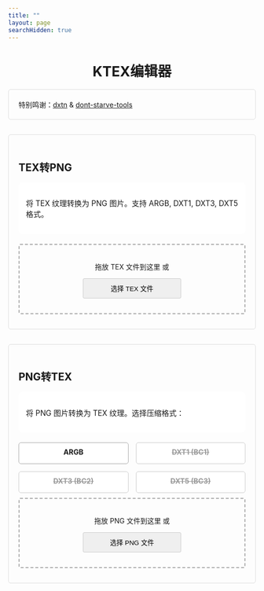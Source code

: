 ```yaml
---
title: ""
layout: page
searchHidden: true
---
```


<style>
  
  h1 {
  text-align: center;
  }
  
    .section {
        margin-bottom: 30px;
        padding: 20px;
        border: 1px solid #ddd;
        border-radius: 5px;
    }
  
  .tool-info {
  background: white;
  padding: 15px;
  border-radius: 8px;
  margin-bottom: 20px;
  font-size: 0.95rem;
  border: 1px solid var(--border-color);
  }
  
  .tool-info ul {
  padding-left: 20px;
  margin: 10px 0;
  }
  
  .tool-info li {
  margin-bottom: 8px;
  }
  
  .drop-zone {
  border: 2px dashed #aaa;
  padding: 20px;
  text-align: center;
  margin: 10px 0;
  cursor: pointer;
  border-radius: 3px;
  }
  .drop-zone.drag-over {
  border-color: #666;
  }
  
  
  .section button {
  border: 1px solid #ccc;
  border-radius: 5px;
  padding: 10px;
  margin: 10px auto;
  border-radius: 3px;
  cursor: pointer;
  display: block;
  width: 200px; /* 固定宽度，根据需求调整数值 */
  }
  .section button:hover {
  transform: translateY(-1px);
  box-shadow: 0 2px 8px #666;
  }
  
  .file-info {
  padding: 15px;
  background: white;
  border-radius: 8px;
  margin: 15px 0;
  font-size: 0.9rem;
  border: 1px solid var(--border-color);
  }

  select, .format-selector {
  width: 100%;
  padding: 12px;
  border: 2px solid var(--border-color);
  border-radius: 4px;
  margin: 15px 0;
  font-size: 1rem;
  background: white;
  }
  
  #dxtFormatSelect {
  display: flex;
  flex-wrap: wrap;
  gap: 15px;
  margin: 0 0 10px 0;
  }
  
  .option-card {
  border: 2px solid var(--border-color);
  border-radius: 8px;
  padding: 10px;
  margin-bottom: 0;
  cursor: pointer;
  transition: all 0.3s ease;
  flex: 1;
  min-width: calc(50% - 15px);
  box-sizing: border-box;
  background: white;
  text-align: center;
  }
  
  .option-card:hover {
  transform: translateY(-1px);
  box-shadow: 0 2px 8px #666;
  }
  
  .option-card.selected {
  border: 1px solid #aaa;
  border-radius: 5px;
  }
  
  .option-card h4 {
  margin: 0 0 5px 0;
  color: var(--dark-gray);
  font-size: 0.9rem;
  }
  
  .option-card p {
  margin: 0;
  font-size: 0.8rem;
  }
  
  
  
  .option-card-disabled {
  border: 1px solid #ccc;
  border-radius: 5px;
  padding: 10px;
  margin-bottom: 0;
  cursor: pointer;
  transition: all 0.3s ease;
  flex: 1;
  min-width: calc(50% - 15px);
  box-sizing: border-box;
  background: white;
  text-align: center;
  }
  .option-card-disabled h4 {
  margin: 0 0 5px 0;
  color: var(--dark-gray);
  font-size: 0.9rem;
  color: #999;
  }


  .progress-container {
  margin: 20px 0;
  display: none;
  }
  
  .progress-bar {
  height: 20px;
  border-radius: 4px;
  overflow: hidden;
  margin-bottom: 10px;
  }
  
  .progress-fill {
  height: 100%;
  background: var(--primary-color);
  width: 0%;
  transition: width 0.5s ease;
  border-radius: 4px;
  }
  
  .thumbnail {
  width: 100%;
  height: 200px;
  border-radius: 6px;
  margin: 15px 0;
  display: flex;
  align-items: center;
  justify-content: center;
  overflow: hidden;
  display: none;
  border: 1px solid var(--border-color);
  }
  
  .thumbnail img {
  max-width: 100%;
  max-height: 100%;
  object-fit: contain;
  }
  
  .hidden {
  display: none;
  }
  
  .error-message {
  color: var(--danger-color);
  background: rgba(231, 76, 60, 0.1);
  padding: 10px;
  border-radius: 4px;
  margin: 10px 0;
  display: none;
  border: 1px solid rgba(231, 76, 60, 0.2);
  }
  
  #downloadAllBtn, #downloadKlfaBtn {
  display: block;
  margin: 10px auto;
  width: 80%;
  max-width: 300px;
  }
</style>



<h1>KTEX编辑器</h1>

<div class="section">
特别鸣谢：<a href="https://github.com/LordVonAdel/dxtn" target="_blank">dxtn</a>
& <a href="https://github.com/handsomematt/dont-starve-tools" target="_blank">dont-starve-tools</a>
</div>

<!-- TEX转PNG部分 -->
<div class="section">
  <h2><i class="fas fa-file-export"></i> TEX转PNG</h2>
  <div class="tool-info">
  <p>将 TEX 纹理转换为 PNG 图片。支持 ARGB, DXT1, DXT3, DXT5 格式。</p>
  <!-- <ul> -->
  <!-- <li>DXT1 (无Alpha通道压缩)</li> -->
  <!-- <li>DXT3 (带Alpha通道压缩)</li> -->
  <!-- <li>DXT5 (高质量Alpha通道压缩)</li> -->
  <!-- <li>ARGB (未压缩32位格式)</li> -->
  <!-- </ul> -->
  </div>
  
  <div id="texDropZone" class="drop-zone">
  <!-- <i class="fas fa-file-import"></i> -->
  <p>拖放 TEX 文件到这里 或</p>
  <button id="texBrowseBtn">选择 TEX 文件</button>
  <input type="file" id="texFileInput" accept=".tex" style="display: none;">
  </div>
  
  <div class="thumbnail" id="texThumbnail">
  <!-- 预览图将在这里显示 -->
  </div>
  
  <div class="file-info" id="texInfo" style="display: none;">
  <p><strong>文件信息：</strong> <span id="texFileName"></span></p>
  <p><strong>格式：</strong> <span id="texFormat"></span></p>
  <p><strong>尺寸：</strong> <span id="texDimensions"></span></p>
  <p><strong>大小：</strong> <span id="texSize"></span></p>
  <button id="downloadPngBtn" class="btn-success" disabled>
  <i class="fas fa-download"></i> 下载PNG
  </button>
  </div>
  
  <div class="error-message" id="texError"></div>
  
  <div class="btn-group" style="display: none;">
  <button id="convertTexBtn" class="btn-primary" disabled >
  <i class="fas fa-sync-alt"></i> 转换为PNG
  </button>
  </div>
</div>

<!-- PNG转TEX部分 -->
<div class="section">
  <h2><i class="fas fa-file-import"></i> PNG转TEX</h2>
  <div class="tool-info">
  <p>将 PNG 图片转换为 TEX 纹理。选择压缩格式：</p>
  </div>
  
  <div id="dxtFormatSelect">
  <div class="option-card selected" data-format="argb">
  <h4>ARGB</h4>
  <!-- <p>最高质量 - 无压缩</p> -->
  </div>
  <div class="option-card-disabled" data-format="dxt1">
  <!-- <h4>DXT1 (BC1)</h4> -->
  <h4><s>DXT1 (BC1)</s></h4>

  <!-- <p>4:1压缩 - 适合大多数无透明纹理</p> -->
  </div>
  <div class="option-card-disabled" data-format="dxt3">
  <!-- <h4>DXT3 (BC2)</h4> -->
  <h4><s>DXT3 (BC2)</s></h4>
  <!-- <p>4:1压缩 - 带独立Alpha通道</p> -->
  </div>
  <div class="option-card-disabled" data-format="dxt5">
  <!-- <h4>DXT5 (BC3)</h4> -->
  <h4><s>DXT5 (BC3)</s></h4>
  <!-- <p>4:1压缩 - 高质量透明通道</p> -->
  </div>
  </div>
  
  <div id="pngDropZone" class="drop-zone">
  <!-- <i class="fas fa-file-import"></i> -->
  <p>拖放 PNG 文件到这里 或</p>
  <button id="texBrowseBtn">选择 PNG 文件</button>
  <!-- <p class="small">支持PNG格式图像文件</p> -->
  <input type="file" id="pngFileInput" accept=".png" style="display: none;">
  </div>
  
  
  <div class="thumbnail" id="pngThumbnail">
  <!-- 预览图将在这里显示 -->
  </div>
  
  <div class="file-info" id="pngInfo" style="display: none;">
  <p><strong>文件信息：</strong> <span id="pngFileName"></span></p>
  <p><strong>尺寸：</strong> <span id="pngDimensions"></span></p>
  <p><strong>大小：</strong> <span id="pngSize"></span></p>
  <button id="downloadTexBtn" class="btn-success" disabled>
  <i class="fas fa-download"></i> 下载TEX
  </button>
  </div>
  
  <div class="error-message" id="pngError"></div>
  
  <div class="btn-group" style="display: none;">
  <button id="convertPngBtn" class="btn-primary" disabled >
  <i class="fas fa-cogs"></i> 转换为TEX
  </button>
  </div>
</div>

<div class="progress-container" id="progressContainer">
  <div class="progress-bar">
  <div class="progress-fill" id="progressFill"></div>
  </div>
  <p id="progressText">处理中，请稍候...</p>
</div>

<!-- <div class="section"> -->
  <!-- <p><strong>免责声明：</strong> 本工具仅供学习使用，请勿用于任何非法用途。使用本工具即表示您了解并同意承担所有责任。</p> -->
<!-- </div> -->





<!-- 外部ktex.js文件 -->
<script src="/js/ktex.encrypt.js"></script>

<script>
  // 网页交互功能
  document.addEventListener('DOMContentLoaded', function() {
  // 文件选择器元素
  const texFileInput = document.getElementById('texFileInput');
  const pngFileInput = document.getElementById('pngFileInput');
  
  // 拖放区元素
  const texDropZone = document.getElementById('texDropZone');
  const pngDropZone = document.getElementById('pngDropZone');
  
  // 转换按钮元素
  const convertTexBtn = document.getElementById('convertTexBtn');
  const convertPngBtn = document.getElementById('convertPngBtn');
  
  // 下载按钮元素
  const downloadPngBtn = document.getElementById('downloadPngBtn');
  const downloadTexBtn = document.getElementById('downloadTexBtn');
  
  // 进度条元素
  const progressContainer = document.getElementById('progressContainer');
  const progressFill = document.getElementById('progressFill');
  const progressText = document.getElementById('progressText');
  
  // 文件信息元素
  const texInfo = document.getElementById('texInfo');
  const pngInfo = document.getElementById('pngInfo');
  
  // 缩略图元素
  const texThumbnail = document.getElementById('texThumbnail');
  const pngThumbnail = document.getElementById('pngThumbnail');
  
  // 错误信息元素
  const texError = document.getElementById('texError');
  const pngError = document.getElementById('pngError');
  
  // 存储当前处理的文件
  let currentTexFile = null;
  let currentPngFile = null;
  let currentDxtFormat = 'argb';
  let convertedPngData = null;
  let convertedTexData = null;
  
  // 设置当前DXT格式
  document.querySelectorAll('.option-card').forEach(card => {
  card.addEventListener('click', function() {
  document.querySelectorAll('.option-card').forEach(c => 
  c.classList.remove('selected'));
  
  this.classList.add('selected');
  currentDxtFormat = this.dataset.format;
  });
  });
  
  

  
  // 为拖放区添加事件监听器
  setupDropZone(texDropZone, texFileInput, handleTexFile);
  setupDropZone(pngDropZone, pngFileInput, handlePngFile);
  
  // 设置拖放区功能
  function setupDropZone(dropZone, fileInput, handler) {
  dropZone.addEventListener('click', () => fileInput.click());
  
  ['dragenter', 'dragover', 'dragleave', 'drop'].forEach(eventName => {
  dropZone.addEventListener(eventName, preventDefaults, false);
  });
  
  function preventDefaults(e) {
  e.preventDefault();
  e.stopPropagation();
  }
  
  ['dragenter', 'dragover'].forEach(eventName => {
  dropZone.addEventListener(eventName, highlight, false);
  });
  
  ['dragleave', 'drop'].forEach(eventName => {
  dropZone.addEventListener(eventName, unhighlight, false);
  });
  
  function highlight() {
  dropZone.classList.add('drag-over');
  }
  
  function unhighlight() {
  dropZone.classList.remove('drag-over');
  }
  
  dropZone.addEventListener('drop', handleDrop, false);
  
  fileInput.addEventListener('change', handleInput, false);
  
  function handleDrop(e) {
  const dt = e.dataTransfer;
  const files = dt.files;
  if (files.length) {
  handler(files[0]);
  }
  }
  
  function handleInput(e) {
  if (this.files.length) {
  handler(this.files[0]);
  }
  }
  }
  
  // 处理TEX文件
  function handleTexFile(file) {
  if (!file.name.toLowerCase().endsWith('.tex')) {
  showError(texError, '请上传有效的TEX文件');
  return;
  }
  
  hideError(texError);
  currentTexFile = file;
  
  // 显示文件信息
  document.getElementById('texFileName').textContent = file.name;
  document.getElementById('texDimensions').textContent = "未知";
  document.getElementById('texFormat').textContent = "未知";
  document.getElementById('texSize').textContent = formatFileSize(file.size);
  texInfo.style.display = 'block';
  
  // 启用转换按钮
  convertTexBtn.disabled = false;
  downloadPngBtn.disabled = true;
  
  // 清除之前的转换结果
  convertedPngData = null;
  texThumbnail.innerHTML = '';
  texThumbnail.style.display = 'none';
  
  convertTexFn();
  }
  
  // 处理PNG文件
  function handlePngFile(file) {
  if (!file.name.toLowerCase().endsWith('.png')) {
  showError(pngError, '请上传有效的PNG文件');
  return;
  }
  
  hideError(pngError);
  currentPngFile = file;
  
  // 显示文件信息
  document.getElementById('pngFileName').textContent = file.name;
  document.getElementById('pngSize').textContent = formatFileSize(file.size);
  pngInfo.style.display = 'block';
  downloadTexBtn.disabled = true;
  
  // 清除之前的转换结果
  convertedTexData = null;
  
  // 显示预览图片
  const reader = new FileReader();
  reader.onload = function(e) {
  const img = new Image();
  img.onload = function() {
  document.getElementById('pngDimensions').textContent = `${img.width}×${img.height}像素`;
  pngThumbnail.innerHTML = `<img src="${e.target.result}" alt="预览">`;
  pngThumbnail.style.display = 'flex';
  convertPngBtn.disabled = false;
  };
  img.src = e.target.result;
  };
  reader.readAsDataURL(file);
  
  convertPngFn();
  }
  
  // 转换TEX为PNG
  convertTexBtn.addEventListener('click', convertTexFn);
  
  function convertTexFn() {
  if (!currentTexFile) return;
  
  showProgress(true);
  simulateProgress();
  
  const reader = new FileReader();
  reader.onload = function(e) {
  try {
  const texData = new Uint8Array(e.target.result);
  const texFile = TEXFile.fromArrayBuffer(texData.buffer);
  
  // 获取格式和尺寸
  const format = texFile.getPixelFormat();
  const width = texFile.mipmaps[0].width;
  const height = texFile.mipmaps[0].height;
  
  // 更新文件信息
  document.getElementById('texDimensions').textContent = `${width}×${height}像素`;
  document.getElementById('texFormat').textContent = format.toUpperCase();
  
  
  // 创建compression对象
  let compression;
  switch(format) {
  case 'dxt1':
  compression = {
  blockSize: DXT1BlockSize,
  blockDecompressMethod: decompressBlockDXT1
  };
  break;
  case 'dxt3':
  compression = {
  blockSize: DXT3BlockSize,
  blockDecompressMethod: decompressBlockDXT3
  };
  break;
  case 'dxt5':
  compression = {
  blockSize: DXT5BlockSize,
  blockDecompressMethod: decompressBlockDXT5
  };
  break;
  case 'argb':
  // 对于ARGB格式，不需要压缩
  compression = null;
  break;
  default:
  throw new Error("不支持的DXT格式");
  }
  
  
  let rgbaData;
  
  // 处理不同的格式
  if (format === 'argb') {
  // ARGB格式直接使用原始数据
  rgbaData = texFile.mipmaps[0].data;
  } else {
  // DXT格式需要解压缩
  rgbaData = decompress(width, height, texFile.mipmaps[0].data, compression);
  }
  
  
  // 修复：翻转图像数据（解决上下颠倒问题）
  const flippedData = new Uint8ClampedArray(rgbaData.length);
  for (let y = 0; y < height; y++) {
  for (let x = 0; x < width; x++) {
  const srcIndex = (y * width + x) * 4;
  const destIndex = ((height - 1 - y) * width + x) * 4;
  flippedData[destIndex] = rgbaData[srcIndex];   // R
  flippedData[destIndex + 1] = rgbaData[srcIndex + 1]; // G
  flippedData[destIndex + 2] = rgbaData[srcIndex + 2]; // B
  flippedData[destIndex + 3] = rgbaData[srcIndex + 3]; // A
  }
  }
  
  // 创建Canvas并绘制图像
  const canvas = document.createElement('canvas');
  canvas.width = width;
  canvas.height = height;
  const ctx = canvas.getContext('2d');
  const imageData = ctx.createImageData(width, height);
  imageData.data.set(flippedData)
  ctx.putImageData(imageData, 0, 0);
  
  // 转换为PNG数据URL
  convertedPngData = canvas.toDataURL('image/png');
  
  // 显示转换后的图像
  texThumbnail.innerHTML = `<img src="${convertedPngData}" alt="转换后的PNG">`;
  texThumbnail.style.display = 'flex';
  
  // 启用下载按钮
  convertTexBtn.disabled = true;
  downloadPngBtn.disabled = false;
  showProgress(false);
  } catch (error) {
  showError(texError, `转换失败: ${error.message}`);
  showProgress(false);
  }
  };
  reader.readAsArrayBuffer(currentTexFile);
  };
  
  // 转换PNG为TEX
  convertPngBtn.addEventListener('click', convertPngFn);
  
  function convertPngFn() {
  if (!currentPngFile) return;
  
  showProgress(true);
  simulateProgress();
  
  const reader = new FileReader();
  reader.onload = function(e) {
  const img = new Image();
  img.onload = function() {
  try {
  const canvas = document.createElement('canvas');
  canvas.width = img.width;
  canvas.height = img.height;
  const ctx = canvas.getContext('2d');
  ctx.drawImage(img, 0, 0);
  
  // 获取图像数据
  const imageData = ctx.getImageData(0, 0, img.width, img.height);
  const rgbaData = imageData.data;
  
  // 创建compression对象
  let compression;
  switch(currentDxtFormat) {
  case 'dxt1':
  compression = {
    blockSize: DXT1BlockSize,
    blockCompressMethod: compressBlockDXT1
  };
  break;
  case 'dxt3':
  compression = {
    blockSize: DXT3BlockSize,
    blockCompressMethod: compressBlockDXT3
  };
  break;
  case 'dxt5':
  compression = {
    blockSize: DXT5BlockSize,
    blockCompressMethod: compressBlockDXT5
  };
  break;
  case 'argb':
  // 对于ARGB格式，不需要压缩
  compression = null;
  break;
  default:
  throw new Error("不支持的DXT格式");
  }
  
  const width = img.width;
  const height = img.height;
  
  // 修复：翻转图像数据（解决上下颠倒问题）
  const flippedData = new Uint8ClampedArray(rgbaData.length);
  for (let y = 0; y < height; y++) {
  for (let x = 0; x < width; x++) {
  const srcIndex = (y * width + x) * 4;
  const destIndex = ((height - 1 - y) * width + x) * 4;
  flippedData[destIndex] = rgbaData[srcIndex];   // R
  flippedData[destIndex + 1] = rgbaData[srcIndex + 1]; // G
  flippedData[destIndex + 2] = rgbaData[srcIndex + 2]; // B
  flippedData[destIndex + 3] = rgbaData[srcIndex + 3]; // A
  }
  }
  
  // 创建TEX文件
  let texData;
  if (currentDxtFormat === 'argb') {
  // 对于ARGB格式，直接使用原始数据
  texData = flippedData;
  } else {
  // 使用compress函数压缩数据
  texData = compress(img.width, img.height, flippedData, compression);
  }
  
  
  
  // 创建TEX文件对象
  const texFile = new TEXFile();
  texFile.header.pixelFormat = getPixelFormatValue(currentDxtFormat);
  const mipmap = {
  width: img.width,
  height: img.height,
  pitch: currentDxtFormat === 'argb' ? img.width * 4 : img.width,
  dataSize: texData.length,
  data: texData
  };
  texFile.mipmaps.push(mipmap);
  
  // 转换为ArrayBuffer
  const texArrayBuffer = texFile.toArrayBuffer();
  
  // 存储转换后的数据
  convertedTexData = new Blob([texArrayBuffer], {type: 'application/octet-stream'});
  
  // 更新文件信息
  document.getElementById('texDimensions').textContent = `${img.width}×${img.height}像素`;
  document.getElementById('texFormat').textContent = currentDxtFormat.toUpperCase();
  document.getElementById('texSize').textContent = formatFileSize(convertedTexData.size);
  
  // 启用下载按钮
  convertPngBtn.disabled = true;
  downloadTexBtn.disabled = false;
  showProgress(false);
  } catch (error) {
  showError(pngError, `转换失败: ${error.message}`);
  showProgress(false);
  }
  };
  img.src = e.target.result;
  };
  reader.readAsDataURL(currentPngFile);
  };
  
  // 辅助函数：获取像素格式的数值表示
  function getPixelFormatValue(format) {
  switch(format) {
  case 'dxt1': return 0;
  case 'dxt3': return 1;
  case 'dxt5': return 2;
  case 'argb': return 4;
  default: return 0; // 默认为DXT1
  }
  }

  
  // 下载转换后的PNG文件
  downloadPngBtn.addEventListener('click', function() {
  if (!convertedPngData) return;
  
  const link = document.createElement('a');
  link.href = convertedPngData;
  link.download = currentTexFile ? 
  currentTexFile.name.replace('.tex', '.png') : 'converted.png';
  document.body.appendChild(link);
  link.click();
  document.body.removeChild(link);
  });
  
  // 下载转换后的TEX文件
  downloadTexBtn.addEventListener('click', function() {
  if (!convertedTexData) return;
  
  const url = URL.createObjectURL(convertedTexData);
  const link = document.createElement('a');
  link.href = url;
  link.download = currentPngFile ? 
  currentPngFile.name.replace('.png', '.tex') : 'converted.tex';
  document.body.appendChild(link);
  link.click();
  document.body.removeChild(link);
  
  // 释放对象URL
  setTimeout(() => URL.revokeObjectURL(url), 100);
  });
  
  // 显示/隐藏进度条
  function showProgress(show) {
  progressContainer.style.display = show ? 'block' : 'none';
  if (show) {
  progressFill.style.width = '0%';
  progressText.textContent = '处理中，请稍候...';
  }
  }
  
  // 模拟进度更新
  function simulateProgress() {
  let width = 0;
  const interval = setInterval(() => {
  width += 5 + Math.random() * 15;
  if (width >= 100) {
  width = 100;
  clearInterval(interval);
  }
  progressFill.style.width = `${width}%`;
  
  if (width < 30) {
  progressText.textContent = '读取文件...';
  } else if (width < 60) {
  progressText.textContent = '解码图像...';
  } else if (width < 90) {
  progressText.textContent = '应用DXT压缩...';
  } else {
  progressText.textContent = '完成！';
  }
  }, 200);
  }
  
  // 格式化文件大小
  function formatFileSize(bytes) {
  if (bytes < 1024) return bytes + ' B';
  else if (bytes < 1048576) return (bytes / 1024).toFixed(2) + ' KB';
  else return (bytes / 1048576).toFixed(2) + ' MB';
  }
  
  // 显示错误信息
  function showError(element, message) {
  element.textContent = message;
  element.style.display = 'block';
  }
  
  // 隐藏错误信息
  function hideError(element) {
  element.style.display = 'none';
  }
  });
</script>
